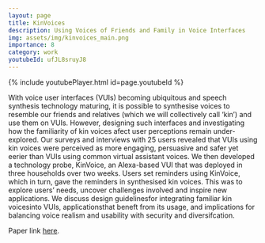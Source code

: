 ```yaml
---
layout: page
title: KinVoices
description: Using Voices of Friends and Family in Voice Interfaces
img: assets/img/kinvoices_main.png
importance: 8
category: work
youtubeId: ufJL8sruyJ8
---
```


{% include youtubePlayer.html id=page.youtubeId %}

With voice user interfaces (VUIs) becoming ubiquitous and speech synthesis technology maturing, it is possible to synthesise voices to resemble our friends and relatives (which we will collectively call ‘kin’) and use them on VUIs. However, designing such interfaces and investigating how the familiarity of kin voices afect user perceptions remain under-explored. Our surveys and interviews with 25 users revealed that VUIs using kin voices were perceived as more engaging, persuasive and safer yet eerier than VUIs using common virtual assistant voices. We then developed a technology probe, KinVoice, an Alexa-based VUI that was deployed in three households over two weeks. Users set reminders using KinVoice, which in turn, gave the reminders in synthesised kin voices. This was to explore users’ needs, uncover challenges involved and inspire new applications. We discuss design guidelinesfor integrating familiar kin voicesinto VUIs, applicationsthat beneft from its usage, and implications for balancing voice realism and usability with security and diversifcation.

Paper link <a href='https://yunsuenpai.com/assets/pdf/kinvoices.pdf'>here</a>.
